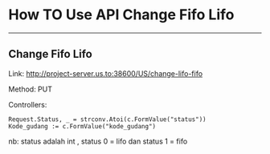 # How TO Use API Change Fifo Lifo
__________
##  Change Fifo Lifo

Link: http://project-server.us.to:38600/US/change-lifo-fifo

Method: PUT

Controllers:

    Request.Status, _ = strconv.Atoi(c.FormValue("status"))
	Kode_gudang := c.FormValue("kode_gudang")

nb: status adalah int , status 0 = lifo dan status 1 = fifo